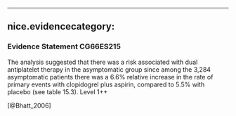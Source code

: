 
---
nice.evidencecategory: 
---

### Evidence Statement CG66ES215
The analysis suggested that there was a risk associated with dual antiplatelet therapy in the
asymptomatic group since among the 3,284 asymptomatic patients there was a 6.6% relative
increase in the rate of primary events with clopidogrel plus aspirin, compared to 5.5% with
placebo (see table 15.3). Level 1++

[@Bhatt_2006]


